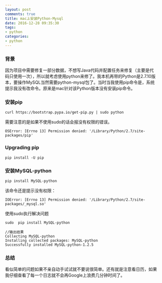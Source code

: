 ```yaml
---
layout: post
comments: true
title: mac上安装Python-Mysql
date: 2016-12-28 09:35:30
tags:
- python
categories:
- python
---
```


### 背景

因为项目中需要修复一部分数据，不想写Java代码并配置任务来修复（主要是代码只使用一次），所以就考虑使用python来修了。我本机再带的Python是2.7.10版本，要操作MySQL当然需要python-mysql包了。当时当我使用pip命令是，系统提示我没有改命令。原来是mac针对该Python版本没有安装pip命令。

<!-- more -->

### 安装pip

    curl https://bootstrap.pypa.io/get-pip.py | sudo python
    
需要注意的是如果不使用sudo的话会报没有权限的错误。    

    OSError: [Errno 13] Permission denied: '/Library/Python/2.7/site-packages/pip'
    
### Upgrading pip

    pip install -U pip  
    
### 安装MySQL-python    

    pip install MySQL-python    
    
该命令还是提示没有权限：
    
    IOError: [Errno 13] Permission denied: '/Library/Python/2.7/site-packages/_mysql.so'
    
使用sudo执行解决问题

    sudo  pip install MySQL-python
    
    //输出结果
    Collecting MySQL-python
    Installing collected packages: MySQL-python
    Successfully installed MySQL-python-1.2.5
    
### 总结

看似简单的问题如果不亲自动手试试就不要说很简单。还有就是注意看日历，如果我仔细查看了每一个日志就不会再Google上浪费几分钟时间了。    
        


